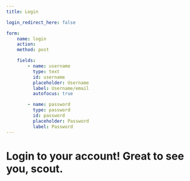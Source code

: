 ```yaml
---
title: Login

login_redirect_here: false

form:
    name: login
    action:
    method: post

    fields:
        - name: username
          type: text
          id: username
          placeholder: Username
          label: Username/email
          autofocus: true

        - name: password
          type: password
          id: password
          placeholder: Password
          label: Password
---
```

<h1 class="h2">Login to your account! Great to see you, scout.</h1>
